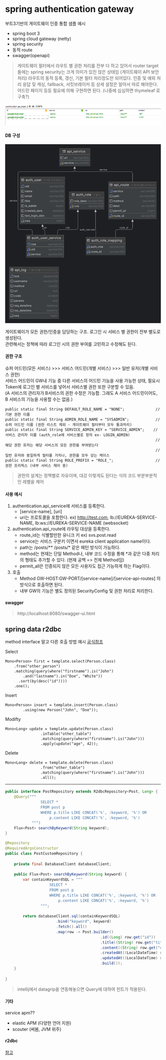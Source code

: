 # spring authentication gateway

부트3기반의 게이트웨이 인증 통합 샘플 예시

- spring boot 3
- spring cloud gateway (netty)
- spring security
- 동적 route
- swagger(openapi)

> 게이트웨이 필터에서 라우트 별 권한 처리를 전부 다 하고 있어서 router target들에는 spring security는 크게 의미가 있진 않은 상태임 (게이트웨이 API 보안 처리)
> 라우트의 동적 등록, 갱신, 기본 필터 처리정도만 되어있다. 인증 및 예외 처리 응답 및 캐싱, fallback, 서킷브레이커 등 상세 설정은 알아서 따로 해야한다.
> 어드민 페이지 등등 필요에 의해 구현하면 된다. (나중에 심심하면 thymeleaf 로 구축?)

![img.png](img.png)

#### DB 구성

![img2.png](img2.png)

게이트웨이가 모든 권한/인증을 담당하는 구조. 로그인 시 서비스 별 권한이 전부 별도로 생성된다.   
관련해서는 정책에 따라 로그인 시의 권한 부여를 고민하고 수정해도 된다.   


#### 권한 구조

슈퍼 어드민(모든 서비스) >>> 서비스 어드민(개별 서비스) >>> 일반 유저(개별 서비스 권한)   
서비스 어드민이 GW내 기능 중 다른 서비스의 어드민 기능을 사용 가능한 상태, 필요시 Token에 로그인 별 서비스를 넣어서 서비스별 권한 또한 구분할 수 있음.   
(A 서비스의 관리자가 B서비스의 권한 수정은 가능함. 그래도 A 서비스 어드민이어도, B 서비스의 기능을 사용할 수는 없음.)

```
public static final String DEFAULT_ROLE_NAME = "NONE";              // 기본 권한 이름
public static final String ADMIN_ROLE_NAME = "SYSADMIN";            // 슈퍼 어드민 이름 (권한 리스트 제외 - 게이트웨이 필터부터 모두 통과처리)
public static final String SERVICE_ADMIN_KEY = "SERVICE_ADMIN";    // 서비스 관리자 이름 (auth_role에 서비스별로 정의 ex- LOGIN_ADMIN)
                                                                    // 해당 권한 유저는 해당 서비스의 모든 권한을 부여받는다
                                                                    // 일반 유저와 동일하게 필터를 거치나, 권한을 모두 갖는 케이스
public static final String ROLE_PREFIX = "ROLE_";                   // 권한 프리픽스 (내부 서비스 제어 용)
```
> 권한의 설계는 정책별로 자유이며, 대강 이렇게도 된다는 식의 코드 부분부분적인 레벨을 제어

#### 사용 예시

1. authentication.api_service에 서비스를 등록한다.
   - [service-name], [uri]
   - uri는 프로토콜을 포함한다. ex) http://test.com, lb://EUREKA-SERVICE-NAME, lb:ws://EUREKA-SERVICE-NAME (websocket)
2. authentication.api_route에 라우팅 대상을 등록한다.
   - route_id는 식별할만한 유니크 키 ex) svs.post.read
   - service는 서비스 구분키 이면서 eureka client application name이다.
   - path는 /posts/** /posts/* 같은 패턴 방식이 가능하다.
   - method는 현재는 단일 Method나, 내부 코드 수정을 통해 *과 같은 다중 처리의 형태도 추가할 수 있다. (현재 공백 => 전체 Method임)
   - permit_all은 인증되지 않은 모든 사용자도 접근 가능하게 하는 Flag이다.
3. 호출
   - Method GW-HOST:GW-PORT/[service-name]/[service-api-routes] 의 방식으로 호출하면 된다.
   - 내부 GW의 기능은 별도 정의된 SecurityConfig 및 권한 처리로 처리한다.

#### swagger 

> http://localhost:8080/swagger-ui.html


## spring data r2dbc

method interface 말고 다른 호출 방법 예시
[공식참조][ref]

Select
```
Mono<Person> first = template.select(Person.class)	
	.from("other_person")
	.matching(query(where("firstname").is("John")			
		.and("lastname").in("Doe", "White"))
	  .sort(by(desc("id"))))													
	.one();		
```

Insert
```
Mono<Person> insert = template.insert(Person.class)	
		.using(new Person("John", "Doe"));
```

Modifty
```
Mono<Long> update = template.update(Person.class)	
				.inTable("other_table")														
				.matching(query(where("firstname").is("John")))		
				.apply(update("age", 42));		
```

Delete
```
Mono<Long> delete = template.delete(Person.class)	
				.from("other_table")															
				.matching(query(where("firstname").is("John")))		
				.all();		
```

---

```java
public interface PostRepository extends R2dbcRepository<Post, Long> {
    @Query("""
                SELECT *
                FROM post p
                WHERE p.title LIKE CONCAT('%', :keyword, '%') OR
                    p.content LIKE CONCAT('%', :keyword, '%')
            """)
    Flux<Post> searchByKeyword(String keyword);
}
```

```java
@Repository
@RequiredArgsConstructor
public class PostCustomRepository {

    private final DatabaseClient databaseClient;

    public Flux<Post> searchByKeyword(String keyword) {
        var containKeywordSQL = """
                    SELECT *
                    FROM post p
                    WHERE p.title LIKE CONCAT('%', :keyword, '%') OR
                        p.content LIKE CONCAT('%', :keyword, '%')
                """;

        return databaseClient.sql(containKeywordSQL)
                       .bind("keyword", keyword)
                       .fetch().all()
                       .map(row -> Post.builder()
                                           .id((Long) row.get("id"))
                                           .title((String) row.get("title"))
                                           .content((String) row.get("content"))
                                           .createdAt((LocalDateTime) row.get("created_at"))
                                           .updatedAt((LocalDateTime) row.get("updated_at"))
                                           .build());
    }

}
```
> intellij에서 datagrip을 연동해놓으면 Query에 대하여 힌트가 적용된다.

#### 기타
service apm??

- elastic APM (다양한 언어 지원)
- scouter (써봄, JVM 위주)

#### r2dbc

[참고][ref2]

[ref]: https://docs.spring.io/spring-data/relational/reference/r2dbc/entity-persistence.html
[ref2]: https://docs.spring.io/spring-framework/reference/data-access/r2dbc.html
